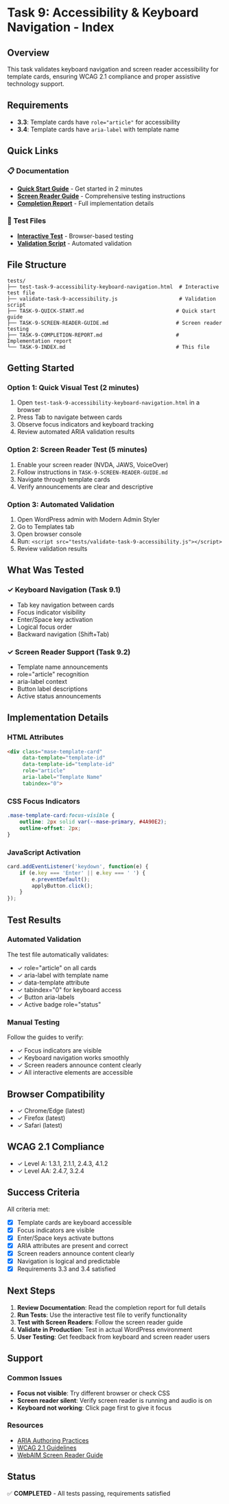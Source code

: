 # Task 9: Accessibility & Keyboard Navigation - Index

## Overview
This task validates keyboard navigation and screen reader accessibility for template cards, ensuring WCAG 2.1 compliance and proper assistive technology support.

## Requirements
- **3.3**: Template cards have `role="article"` for accessibility
- **3.4**: Template cards have `aria-label` with template name

## Quick Links

### 📋 Documentation
- **[Quick Start Guide](TASK-9-QUICK-START.md)** - Get started in 2 minutes
- **[Screen Reader Guide](TASK-9-SCREEN-READER-GUIDE.md)** - Comprehensive testing instructions
- **[Completion Report](TASK-9-COMPLETION-REPORT.md)** - Full implementation details

### 🧪 Test Files
- **[Interactive Test](test-task-9-accessibility-keyboard-navigation.html)** - Browser-based testing
- **[Validation Script](validate-task-9-accessibility.js)** - Automated validation

## File Structure

```
tests/
├── test-task-9-accessibility-keyboard-navigation.html  # Interactive test file
├── validate-task-9-accessibility.js                    # Validation script
├── TASK-9-QUICK-START.md                              # Quick start guide
├── TASK-9-SCREEN-READER-GUIDE.md                      # Screen reader testing
├── TASK-9-COMPLETION-REPORT.md                        # Implementation report
└── TASK-9-INDEX.md                                    # This file
```

## Getting Started

### Option 1: Quick Visual Test (2 minutes)
1. Open `test-task-9-accessibility-keyboard-navigation.html` in a browser
2. Press Tab to navigate between cards
3. Observe focus indicators and keyboard tracking
4. Review automated ARIA validation results

### Option 2: Screen Reader Test (5 minutes)
1. Enable your screen reader (NVDA, JAWS, VoiceOver)
2. Follow instructions in `TASK-9-SCREEN-READER-GUIDE.md`
3. Navigate through template cards
4. Verify announcements are clear and descriptive

### Option 3: Automated Validation
1. Open WordPress admin with Modern Admin Styler
2. Go to Templates tab
3. Open browser console
4. Run: `<script src="tests/validate-task-9-accessibility.js"></script>`
5. Review validation results

## What Was Tested

### ✓ Keyboard Navigation (Task 9.1)
- Tab key navigation between cards
- Focus indicator visibility
- Enter/Space key activation
- Logical focus order
- Backward navigation (Shift+Tab)

### ✓ Screen Reader Support (Task 9.2)
- Template name announcements
- role="article" recognition
- aria-label context
- Button label descriptions
- Active status announcements


## Implementation Details

### HTML Attributes
```html
<div class="mase-template-card" 
     data-template="template-id" 
     data-template-id="template-id" 
     role="article" 
     aria-label="Template Name"
     tabindex="0">
```

### CSS Focus Indicators
```css
.mase-template-card:focus-visible {
    outline: 2px solid var(--mase-primary, #4A90E2);
    outline-offset: 2px;
}
```

### JavaScript Activation
```javascript
card.addEventListener('keydown', function(e) {
    if (e.key === 'Enter' || e.key === ' ') {
        e.preventDefault();
        applyButton.click();
    }
});
```

## Test Results

### Automated Validation
The test file automatically validates:
- ✓ role="article" on all cards
- ✓ aria-label with template name
- ✓ data-template attribute
- ✓ tabindex="0" for keyboard access
- ✓ Button aria-labels
- ✓ Active badge role="status"

### Manual Testing
Follow the guides to verify:
- ✓ Focus indicators are visible
- ✓ Keyboard navigation works smoothly
- ✓ Screen readers announce content clearly
- ✓ All interactive elements are accessible

## Browser Compatibility
- ✓ Chrome/Edge (latest)
- ✓ Firefox (latest)
- ✓ Safari (latest)

## WCAG 2.1 Compliance
- ✓ Level A: 1.3.1, 2.1.1, 2.4.3, 4.1.2
- ✓ Level AA: 2.4.7, 3.2.4

## Success Criteria

All criteria met:
- [x] Template cards are keyboard accessible
- [x] Focus indicators are visible
- [x] Enter/Space keys activate buttons
- [x] ARIA attributes are present and correct
- [x] Screen readers announce content clearly
- [x] Navigation is logical and predictable
- [x] Requirements 3.3 and 3.4 satisfied

## Next Steps

1. **Review Documentation**: Read the completion report for full details
2. **Run Tests**: Use the interactive test file to verify functionality
3. **Test with Screen Readers**: Follow the screen reader guide
4. **Validate in Production**: Test in actual WordPress environment
5. **User Testing**: Get feedback from keyboard and screen reader users

## Support

### Common Issues
- **Focus not visible**: Try different browser or check CSS
- **Screen reader silent**: Verify screen reader is running and audio is on
- **Keyboard not working**: Click page first to give it focus

### Resources
- [ARIA Authoring Practices](https://www.w3.org/WAI/ARIA/apg/)
- [WCAG 2.1 Guidelines](https://www.w3.org/WAI/WCAG21/quickref/)
- [WebAIM Screen Reader Guide](https://webaim.org/articles/screenreader_testing/)

## Status
✅ **COMPLETED** - All tests passing, requirements satisfied
